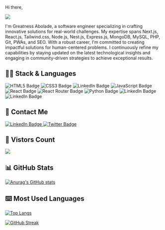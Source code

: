 Hi there, [](https://user-images.githubusercontent.com/18350557/176309783-0785949b-9127-417c-8b55-ab5a4333674e.gif)

<img src="https://raw.githubusercontent.com/halfrost/halfrost/master/icons/header_.png"/>

I'm Greatness Abolade, a software engineer specializing
in crafting innovative solutions for real-world challenges.
My expertise spans Next.js, React.js, Tailwind.css, Node.js,
Nest.js, Express.js, MongoDB, MySQL, PHP, Git, PWAs, and
SEO. With a robust career, I'm committed to creating impactful
solutions for human-centered problems. I continuously refine
my capabilities by staying updated on the latest technological
insights and engaging in community-driven strategies to
achieve exceptional results.


## 👨‍💻 Stack & Languages 
<img src="https://img.shields.io/badge/HTML5-E34F26?style=for-the-badge&logo=html5&logoColor=white" alt="HTML5 Badge"/> <img src="https://img.shields.io/badge/CSS3-1572B6?style=for-the-badge&logo=css3&logoColor=white" alt="CSS3 Badge"/> <img src="https://img.shields.io/badge/Bootstrap-563D7C?style=for-the-badge&logo=bootstrap&logoColor=white" alt="LinkedIn Badge"/> <img src="https://img.shields.io/badge/JavaScript-323330?style=for-the-badge&logo=javascript&logoColor=F7DF1E" alt="JavaScript Badge"/> <img src="https://img.shields.io/badge/React-20232A?style=for-the-badge&logo=react&logoColor=61DAFB" alt="React Badge"/> <img src="https://img.shields.io/badge/React_Router-CA4245?style=for-the-badge&logo=react-router&logoColor=white" alt="React Router Badge"/> <img src="https://img.shields.io/badge/Python-FFD43B?style=for-the-badge&logo=python&logoColor=blue" alt="Python Badge"/> <img src="https://img.shields.io/badge/Django-092E20?style=for-the-badge&logo=django&logoColor=green" alt="LinkedIn Badge"/> <img src="https://img.shields.io/badge/django%20rest-ff1709?style=for-the-badge&logo=django&logoColor=white" alt="LinkedIn Badge"/>

## 📱 Contact Me

<div id="badges">
  <a href="https://www.linkedin.com/in/thegrtnx">
    <img src="https://img.shields.io/badge/LinkedIn-blue?style=for-the-badge&logo=linkedin&logoColor=white" alt="LinkedIn Badge"/>
  </a>
  <a href="https://twitter.com/thegrtnx">
    <img src="https://img.shields.io/badge/Twitter-blue?style=for-the-badge&logo=twitter&logoColor=white" alt="Twitter Badge"/>
  </a>
</div>


## 👀 Vistors Count

<img src="https://profile-counter.glitch.me/thegrtnx/count.svg" />


## 📊 GitHub Stats

[![Anurag's GitHub stats](https://github-readme-stats.vercel.app/api?username=thegrtnx)](https://github.com/anuraghazra/github-readme-stats)

## ⌨️ Most Used Languages 

[![Top Langs](https://github-readme-stats.vercel.app/api/top-langs/?username=thegrtnx&layout=compact)](https://github.com/anuraghazra/github-readme-stats)

[![GitHub Streak](https://streak-stats.demolab.com?user=thegrtnx&theme=dark&hide_border=true&border_radius=3.5)](https://git.io/streak-stats)

